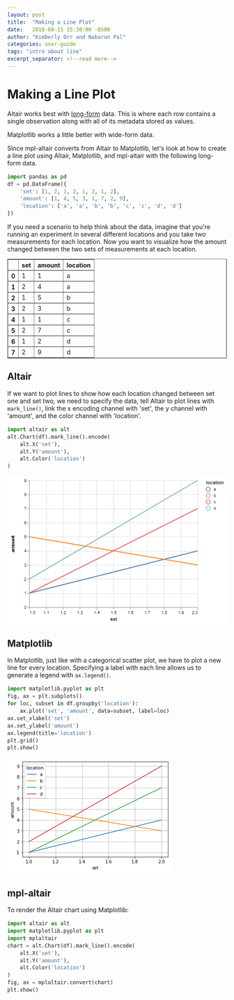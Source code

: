 ```yaml
---
layout: post
title:  "Making a Line Plot"
date:   2018-08-15 15:30:00 -0500
author: "Kimberly Orr and Nabarun Pal"
categories: user-guide
tags: "intro about line"
excerpt_separator: <!--read more-->
---
```


# Making a Line Plot
Altair works best with [long-form](https://altair-viz.github.io/user_guide/data.html#long-form-vs-wide-form-data) data. This is where each row contains a single observation along with all of its metadata stored as values.

Matplotlib works a little better with wide-form data.

Since mpl-altair converts from Altair to Matplotlib, let's look at how to create a line plot using Altair, Matplotlib, and mpl-altair with the following long-form data.

```python
import pandas as pd
df = pd.DataFrame({
    'set': [1, 2, 1, 2, 1, 2, 1, 2],
    'amount': [1, 4, 5, 3, 1, 7, 2, 9],
    'location': ['a', 'a', 'b', 'b', 'c', 'c', 'd', 'd']
})
```
If you need a scenario to help think about the data, imagine that you're running an experiment in several different locations and you take two measurements for each location. Now you want to visualize how the amount changed between the two sets of measurements at each location.

<div>
<style scoped>
    .dataframe tbody tr th:only-of-type {
        vertical-align: middle;
    }

    .dataframe tbody tr th {
        vertical-align: top;
    }

    .dataframe thead th {
        text-align: right;
    }
</style>
<table border="1" class="dataframe">
  <thead>
    <tr style="text-align: right;">
      <th></th>
      <th>set</th>
      <th>amount</th>
      <th>location</th>
    </tr>
  </thead>
  <tbody>
    <tr>
      <th>0</th>
      <td>1</td>
      <td>1</td>
      <td>a</td>
    </tr>
    <tr>
      <th>1</th>
      <td>2</td>
      <td>4</td>
      <td>a</td>
    </tr>
    <tr>
      <th>2</th>
      <td>1</td>
      <td>5</td>
      <td>b</td>
    </tr>
    <tr>
      <th>3</th>
      <td>2</td>
      <td>3</td>
      <td>b</td>
    </tr>
    <tr>
      <th>4</th>
      <td>1</td>
      <td>1</td>
      <td>c</td>
    </tr>
    <tr>
      <th>5</th>
      <td>2</td>
      <td>7</td>
      <td>c</td>
    </tr>
    <tr>
      <th>6</th>
      <td>1</td>
      <td>2</td>
      <td>d</td>
    </tr>
    <tr>
      <th>7</th>
      <td>2</td>
      <td>9</td>
      <td>d</td>
    </tr>
  </tbody>
</table>
</div>

## Altair
If we want to plot lines to show how each location changed between set one and set two,
we need to specify the data, tell Altair to plot lines with `mark_line()`, link the x
encoding channel with 'set', the y channel with 'amount', and the color channel with 'location'.
```python
import altair as alt
alt.Chart(df).mark_line().encode(
    alt.X('set'),
    alt.Y('amount'),
    alt.Color('location')
)
```
![png](pics/altair-to-mpl-line_0.png)

## Matplotlib
In Matplotlib, just like with a categorical scatter plot, we have to plot a new line for every location.
Specifying a label with each line allows us to generate a legend with `ax.legend()`.
```python
import matplotlib.pyplot as plt
fig, ax = plt.subplots()
for loc, subset in df.groupby('location'):
    ax.plot('set', 'amount', data=subset, label=loc)
ax.set_xlabel('set')
ax.set_ylabel('amount')
ax.legend(title='location')
plt.grid()
plt.show()
```
![png](pics/altair-to-mpl-line_1.png)

## mpl-altair
To render the Altair chart using Matplotlib:
```python
import altair as alt
import matplotlib.pyplot as plt
import mplaltair
chart = alt.Chart(df).mark_line().encode(
    alt.X('set'),
    alt.Y('amount'),
    alt.Color('location')
)
fig, ax = mplaltair.convert(chart)
plt.show()
```